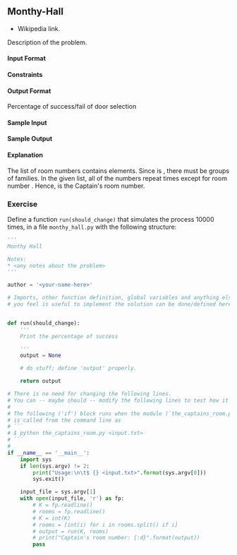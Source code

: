 ## Monthy-Hall
* Wikipedia link.

Description of the problem.

#### Input Format



#### Constraints


#### Output Format

Percentage of success/fail of door selection

#### Sample Input


#### Sample Output


#### Explanation

The list of room numbers contains  elements. Since  is , there must be  groups of families. In the given list, all of the numbers repeat  times except for room number .
Hence,  is the Captain's room number.

### Exercise

Define a function `run(should_change)` that simulates the process 10000 times,
in a file `monthy_hall.py` with the following structure:
```python
'''
Monthy Hall

Notes:
* <any notes about the problem>
'''

author = '<your-name-here>'

# Imports, other function definition, global variables and anything else
# you feel is useful to implement the solution can be done/defined here.


def run(should_change):
    '''
    Print the percentage of success

    '''
    output = None

    # do stuff; define 'output' properly.

    return output

# There is no need for changing the following lines.
# You can -- maybe should -- modify the following lines to test how it works.
#
# The following ('if') block runs when the module (`the_captains_room.py`)
# is called from the command line as
# ```
# $ python the_captains_room.py <input.txt>
# ```
#
if __name__ == '__main__':
    import sys
    if len(sys.argv) != 2:
        print("Usage:\n\t$ {} <input.txt>".format(sys.argv[0]))
        sys.exit()

    input_file = sys.argv[1]
    with open(input_file, 'r') as fp:
        # K = fp.readline()
        # rooms = fp.readline()
        # K = int(K)
        # rooms = [int(i) for i in rooms.split() if i]
        # output = run(K, rooms)
        # print("Captain's room number: {:d}".format(output))
        pass
```

